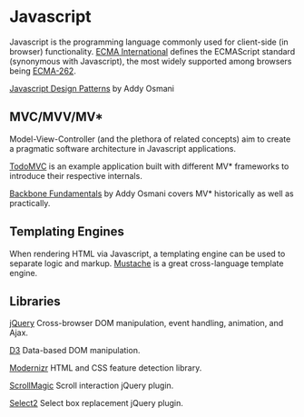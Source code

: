 Javascript
=

Javascript is the programming language commonly used for client-side (in browser) functionality. [ECMA International](http://www.ecma-international.org/default.htm) defines the ECMAScript standard (synonymous with Javascript), the most widely supported among browsers being [ECMA-262](http://www.ecma-international.org/publications/standards/Ecma-262.htm).

[Javascript Design Patterns](https://github.com/addyosmani/essential-js-design-patterns) by Addy Osmani

## MVC/MVV/MV*

Model-View-Controller (and the plethora of related concepts) aim to create a pragmatic software architecture in Javascript applications.

[TodoMVC](http://todomvc.com/) is an example application built with different MV* frameworks to introduce their respective internals.

[Backbone Fundamentals](https://github.com/addyosmani/backbone-fundamentals) by Addy Osmani covers MV* historically as well as practically.

## Templating Engines

When rendering HTML via Javascript, a templating engine can be used to separate logic and markup. [Mustache](http://mustache.github.io/) is a great cross-language template engine.

## Libraries

[jQuery](http://jquery.com/) Cross-browser DOM manipulation, event handling, animation, and Ajax.

[D3](http://d3js.org/) Data-based DOM manipulation.

[Modernizr](http://modernizr.com/) HTML and CSS feature detection library.

[ScrollMagic](http://janpaepke.github.io/ScrollMagic/) Scroll interaction jQuery plugin.

[Select2](http://ivaynberg.github.io/select2/) Select box replacement jQuery plugin.